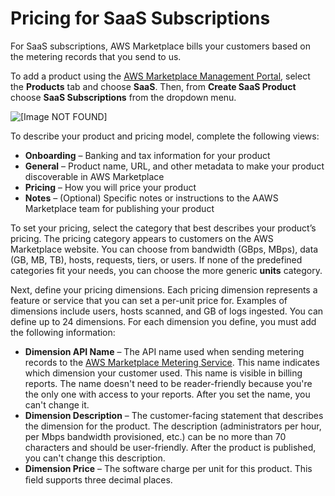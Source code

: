 # Pricing for SaaS Subscriptions<a name="saas-subscriptions"></a>

 For SaaS subscriptions, AWS Marketplace bills your customers based on the metering records that you send to us\. 

 To add a product using the [AWS Marketplace Management Portal](https://aws.amazon.com/marketplace/management/tour/), select the **Products** tab and choose **SaaS**\. Then, from **Create SaaS Product** choose **SaaS Subscriptions** from the dropdown menu\. 

![\[Image NOT FOUND\]](http://docs.aws.amazon.com/marketplace/latest/userguide/images/saas-pricing-subscriptions-screenshot.png)

 To describe your product and pricing model, complete the following views:
+ **Onboarding** – Banking and tax information for your product
+  **General** – Product name, URL, and other metadata to make your product discoverable in AWS Marketplace
+  **Pricing** – How you will price your product
+  **Notes** – \(Optional\) Specific notes or instructions to the AAWS Marketplace team for publishing your product

To set your pricing, select the category that best describes your product’s pricing\. The pricing category appears to customers on the AWS Marketplace website\. You can choose from bandwidth \(GBps, MBps\), data \(GB, MB, TB\), hosts, requests, tiers, or users\. If none of the predefined categories fit your needs, you can choose the more generic **units** category\. 

Next, define your pricing dimensions\. Each pricing dimension represents a feature or service that you can set a per\-unit price for\. Examples of dimensions include users, hosts scanned, and GB of logs ingested\. You can define up to 24 dimensions\. For each dimension you define, you must add the following information: 
+ **Dimension API Name** – The API name used when sending metering records to the [AWS Marketplace Metering Service](https://docs.aws.amazon.com/marketplacemetering/latest/APIReference/Welcome.html)\. This name indicates which dimension your customer used\. This name is visible in billing reports\. The name doesn't need to be reader\-friendly because you're the only one with access to your reports\. After you set the name, you can't change it\. 
+ **Dimension Description** – The customer\-facing statement that describes the dimension for the product\. The description \(administrators per hour, per Mbps bandwidth provisioned, etc\.\) can be no more than 70 characters and should be user\-friendly\. After the product is published, you can't change this description\. 
+ **Dimension Price** – The software charge per unit for this product\. This ﬁeld supports three decimal places\. 